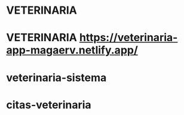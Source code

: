 ﻿# VETERINARIA
# VETERINARIA https://veterinaria-app-magaerv.netlify.app/
# veterinaria-sistema
# citas-veterinaria
